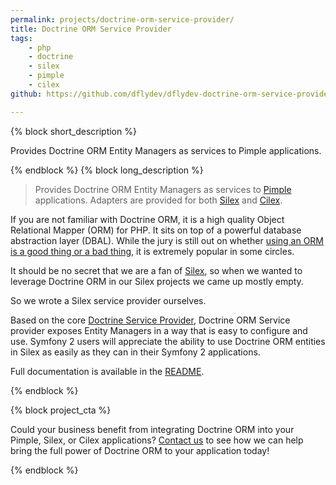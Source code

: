 ```yaml
---
permalink: projects/doctrine-orm-service-provider/
title: Doctrine ORM Service Provider
tags:
    - php
    - doctrine
    - silex
    - pimple
    - cilex
github: https://github.com/dflydev/dflydev-doctrine-orm-service-provider

---
```

{% block short_description %}

Provides Doctrine ORM Entity Managers as services to Pimple applications.

{% endblock %}
{% block long_description %}

> Provides Doctrine ORM Entity Managers as services to
> [Pimple](http://pimple.sensiolabs.org/) applications. Adapters are provided for
> both [Silex](http://silex.sensiolabs.org/) and [Cilex](http://cilex.github.io/).

If you are not familiar with Doctrine ORM, it is a high quality Object
Relational Mapper (ORM) for PHP. It sits on top of a powerful database
abstraction layer (DBAL). While the jury is still out on whether [using an ORM
is a good thing or a bad thing](http://www.codinghorror.com/blog/2006/06/object-relational-mapping-is-the-vietnam-of-computer-science.html),
it is extremely popular in some circles.

It should be no secret that we are a fan of [Silex](http://silex.sensiolabs.org/), so when we wanted to leverage Doctrine ORM in our Silex projects we came up mostly empty.

So we wrote a Silex service provider ourselves.

Based on the core [Doctrine Service Provider](http://silex.sensiolabs.org/doc/providers/doctrine.html),
Doctrine ORM Service provider exposes Entity Managers in a way that is easy to
configure and use. Symfony 2 users will appreciate the ability to use Doctrine
ORM entities in Silex as easily as they can in their Symfony 2 applications.

Full documentation is available in the [README](https://github.com/dflydev/dflydev-doctrine-orm-service-provider).

{% endblock %}

{% block project_cta %}

Could your business benefit from integrating Doctrine ORM into your Pimple, Silex, or Cilex applications? [Contact us]({{site.url}}/contact/) to see how we can help bring the full power of Doctrine ORM to your application today!

{% endblock %}

